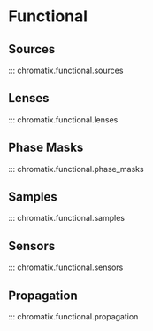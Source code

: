 # Functional

## Sources
::: chromatix.functional.sources

## Lenses
::: chromatix.functional.lenses

## Phase Masks
::: chromatix.functional.phase_masks

## Samples
::: chromatix.functional.samples

## Sensors
::: chromatix.functional.sensors

## Propagation
::: chromatix.functional.propagation
